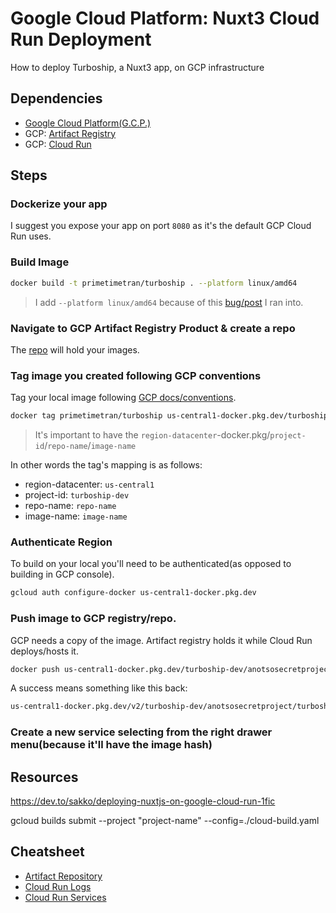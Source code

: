 # Google Cloud Platform: Nuxt3 Cloud Run Deployment
How to deploy Turboship, a Nuxt3 app, on GCP infrastructure

## Dependencies

- [Google Cloud Platform(G.C.P.)](https://cloud.google.com/gcp)
- GCP: [Artifact Registry](https://cloud.google.com/artifact-registry/docs?hl=en)
- GCP: [Cloud Run](https://cloud.google.com/artifact-registry/docs?hl=en)

## Steps

### Dockerize your app
I suggest you expose your app on port `8080` as it's the default GCP Cloud Run uses.

### Build Image

```sh
docker build -t primetimetran/turboship . --platform linux/amd64
```

> I add `--platform linux/amd64` because of this [bug/post](https://stackoverflow.com/questions/77998443/simple-docker-image-for-python-on-macos-doesnt-run-in-google-cloud-run-exec?noredirect=1&lq=1) I ran into.

### Navigate to GCP Artifact Registry Product & create a repo

The [repo](https://console.cloud.google.com/artifacts) will hold your images.

### Tag image you created following GCP conventions
Tag your local image following [GCP docs/conventions](https://cloud.google.com/artifact-registry/docs/docker/pushing-and-pulling#tag).

```sh
docker tag primetimetran/turboship us-central1-docker.pkg.dev/turboship-dev/anotsosecretproject/turboship
```

> It's important to have the `region-datacenter`-docker.pkg/`project-id`/`repo-name`/`image-name`

In other words the tag's mapping is as follows:

- region-datacenter: `us-central1`
- project-id: `turboship-dev`
- repo-name: `repo-name`
- image-name: `image-name`

### Authenticate Region
To build on your local you'll need to be authenticated(as opposed to building in GCP console).

```sh
gcloud auth configure-docker us-central1-docker.pkg.dev
```

### Push image to GCP registry/repo.
GCP needs a copy of the image. Artifact registry holds it while Cloud Run deploys/hosts it.

```sh
docker push us-central1-docker.pkg.dev/turboship-dev/anotsosecretproject/turboship
```

A success means something like this back:

```sh
us-central1-docker.pkg.dev/v2/turboship-dev/anotsosecretproject/turboship/blobs/sha256:4f44545e39b2d39866515e7aadec82100f6a7164b24d721f5e5fdbd170868689
```

### Create a new service selecting from the right drawer menu(because it'll have the image hash)

## Resources

https://dev.to/sakko/deploying-nuxtjs-on-google-cloud-run-1fic

gcloud builds submit --project "project-name" --config=./cloud-build.yaml

## Cheatsheet

- [Artifact Repository](https://console.cloud.google.com/artifacts/docker/turboship-dev/us-central1/anotsosecretproject/turboship?hl=en&project=turboship-dev)
- [Cloud Run Logs](https://console.cloud.google.com/logs/query;query=resource.type%3D%22cloud_run_revision%22%0Aresource.labels.service_name%3D%22turboship%22%0Aresource.labels.revision_name%3D%22turboship-00011-6qj%22;cursorTimestamp=2024-02-20T20:37:31.407052801Z;duration=PT1H?project=turboship-dev)
- [Cloud Run Services](https://console.cloud.google.com/run?project=turboship-dev)


